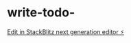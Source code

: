 # write-todo-

[Edit in StackBlitz next generation editor ⚡️](https://stackblitz.com/~/github.com/neverdal1/write-todo-)
